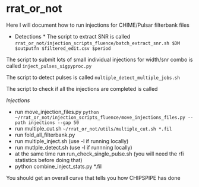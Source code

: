 # rrat_or_not

Here I will document how to run injections for CHIME/Pulsar filterbank files
* Detections *
The script to extract SNR is called `rrat_or_not/injection_scripts_fluence/batch_extract_snr.sh $DM $outputfn $filtered_edit.csv $period`

The script to submit lots of small individual injections for width/snr combo is called `inject_pulses_sigpyproc.py`

The script to detect pulses is called `multiple_detect_multiple_jobs.sh`

The script to check if all the injections are completed is called

*Injections*
- run move_injection_files.py
`python ~/rrat_or_not/injection_scripts_fluence/move_injections_files.py --path injections --gap 50`
- run multiple_cut.sh
`~/rrat_or_not/utils/multiple_cut.sh *.fil`
- run fold_all_filterbank.py
- run multiple_inject.sh (use -l if running locally)
- run mutlple_detect.sh (use -l if runnning locally)
- at the same time run run_check_single_pulse.sh (you will need the rfi statistics before doing that)
- python combine_inject_stats.py *.fil

You should get an overall curve that tells you how CHIPSPIPE has done
